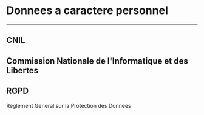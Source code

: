 # Donnees a caractere personnel
---

 ## CNIL  
 Commission Nationale de l'Informatique et des Libertes
---

## RGPD  
Reglement General sur la Protection des Donnees
